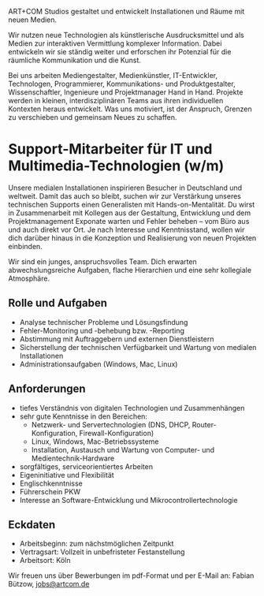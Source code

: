 ART+COM Studios gestaltet und entwickelt Installationen und Räume mit neuen Medien.

Wir nutzen neue Technologien als künstlerische Ausdrucksmittel und als Medien zur interaktiven Vermittlung komplexer Information. Dabei entwickeln wir sie ständig weiter und erforschen ihr Potenzial für die räumliche Kommunikation und die Kunst.

Bei uns arbeiten Mediengestalter, Medienkünstler, IT-Entwickler, Technologen, Programmierer, Kommunikations- und Produktgestalter, Wissenschaftler, Ingenieure und Projektmanager Hand in Hand. Projekte werden in kleinen, interdisziplinären Teams aus ihren individuellen Kontexten heraus entwickelt. Was uns motiviert, ist der Anspruch, Grenzen zu verschieben und gemeinsam Neues zu schaffen.

# Support-Mitarbeiter für IT und Multimedia-Technologien (w/m)

Unsere medialen Installationen inspirieren Besucher in Deutschland und weltweit. Damit das auch so bleibt, suchen wir zur Verstärkung unseres technischen Supports einen Generalisten mit Hands-on-Mentalität. Du wirst in Zusammenarbeit mit Kollegen aus der Gestaltung, Entwicklung und dem Projektmanagement Exponate warten und Fehler beheben – vom Büro aus und auch direkt vor Ort. Je nach Interesse und Kenntnisstand, wollen wir dich darüber hinaus in die Konzeption und Realisierung von neuen Projekten einbinden.

Wir sind ein junges, anspruchsvolles Team. Dich erwarten abwechslungsreiche Aufgaben, flache Hierarchien und eine sehr kollegiale Atmosphäre.

## Rolle und Aufgaben

* Analyse technischer Probleme und Lösungsfindung
* Fehler-Monitoring und -behebung bzw. -Reporting
* Abstimmung mit Auftraggebern und externen Dienstleistern
* Sicherstellung der technischen Verfügbarkeit und Wartung von medialen Installationen
* Administrationsaufgaben (Windows, Mac, Linux)

## Anforderungen

* tiefes Verständnis von digitalen Technologien und Zusammenhängen
* sehr gute Kenntnisse in den Bereichen:
  * Netzwerk- und Servertechnologien (DNS, DHCP, Router-Konfiguration, Firewall-Konfiguration)
  * Linux, Windows, Mac-Betriebssysteme
  * Installation, Austausch und Wartung von Computer- und Medientechnik-Hardware
* sorgfältiges, serviceorientiertes Arbeiten
* Eigeninitiative und Flexibilität
* Englischkenntnisse
* Führerschein PKW
* Interesse an Software-Entwicklung und Mikrocontrollertechnologie

## Eckdaten

* Arbeitsbeginn: zum nächstmöglichen Zeitpunkt
* Vertragsart: Vollzeit in unbefristeter Festanstellung
* Arbeitsort: Köln

Wir freuen uns über Bewerbungen im pdf-Format und per E-Mail an: Fabian Bützow, <jobs@artcom.de>
